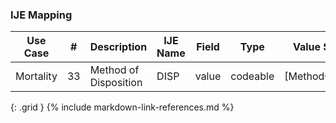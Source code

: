 ### IJE Mapping

| **Use Case** |  **#**   |  **Description**  | **IJE Name**  |  **Field**  |  **Type**  | **Value Set/Comments**  |
| :---------: | --------------- | ------------ | ------------- | ---------- | ---------- | -------------- |
| Mortality | 33 | Method of Disposition | DISP | value |codeable |[MethodOfDispositionVS] |
{: .grid }
{% include markdown-link-references.md %}
